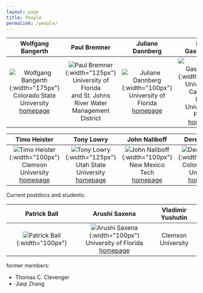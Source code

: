 ```yaml
---
layout: page
title: People
permalink: /people/
---
```



| Wolfgang Bangerth | Paul Bremner | Juliane Dannberg | Rene Gassmoeller |
|:---:|:---:|:---:|:---:|
| ![Wolfgang Bangerth](../images/wolfgang-bangerth.png){:width="175px"} <br> Colorado State University <br> [homepage](https://www.math.colostate.edu/~bangerth) | ![Paul Bremner](../images/PaulBremner.jpg){:width="125px"} <br> University of Florida <br> and  St. Johns River Water <br> Management District <br> |  ![Juliane Dannberg](../images/juliane-dannberg.jpg){:width="100px"} <br> University of Florida <br> [homepage](https://jdannberg.github.io/)| ![Rene Gassmoeller](../images/rene-gassmoeller.jpg){:width="100px"} <br> University of California, <br> Davis <br> University of Florida <br> [homepage](https://gassmoeller.github.io/) |

| Timo Heister | Tony Lowry | John Naliboff | Derek Schutt |
|:---:|:---:|:---:|:---:|
|  ![Timo Heister](../images/timo-heister.jpg){:width="100px"} <br> Clemson University <br> [homepage](http://www.math.clemson.edu/~heister/) | ![Tony Lowry](../images/TonyLowry.jpg){:width="125px"} <br> Utah State University <br> [homepage](http://aconcagua.geol.usu.edu/~arlowry/) | ![John Naliboff](../images/john-naliboff.jpg){:width="100px"} <br> New Mexico Tech <br> [homepage](https://geodynamics.org/cig/about/people/profile-naliboff/) | ![Derek Schutt](../images/derek-schutt.jpg){:width="100px"} <br> Colorado State University <br> [homepage](https://warnercnr.colostate.edu/person/?user=bgxUknkE3b4zIeTCAXGX5Q%3D%3D) |

Current postdocs and students:

| Patrick Ball | Arushi Saxena | Vladimir Yushutin |
|:---:|:---:|:---:|
| ![Patrick Ball](../images/patrick-ball.jpg){:width="100px"} | ![Arushi Saxena](../images/arushi-saxena.png){:width="100px"} <br> University of Florida <br> [homepage](http://www.ceri.memphis.edu/people/asaxena/) | Clemson University |

former members:
- Thomas C. Clevenger
- Jiaqi Zhang
